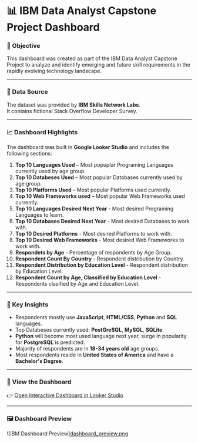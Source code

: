 # 📊 IBM Data Analyst Capstone Project Dashboard

### 🎯 Objective
This dashboard was created as part of the IBM Data Analyst Capstone Project to analyze and identify emerging and future skill requirements in the rapidly evolving technology landscape.

---

### 🧩 Data Source
The dataset was provided by **IBM Skills Network Labs**.  
It contains fictional Stack Overflow Developer Survey.

---

### 📈 Dashboard Highlights
The dashboard was built in **Google Looker Studio** and includes the following sections:

1. **Top 10 Languages Used** – Most popuplar Programing Languages currently used by age group.  
2. **Top 10 Databeses Used** – Most popular Databases currently used by age group.
3. **Top 10 Platforms Used** – Most popular Platforms used currently.
4. **Top 10 Web Frameworks used** – Most popular Web Frameworks used currently.
5. **Top 10 Languages Desired Next Year** - Most desired Programing Languages to learn.
6. **Top 10 Databases Desired Next Year** - Most desired Databases to work with.
7. **Top 10 Desired Platforms** - Most desired Platforms to work with.
8. **Top 10 Desired Web Frameworks** - Most desired Web Frameworks to work with.
9. **Respondets by Age** - Percentage of respondents by Age Group.
10. **Respondent Count By Country** - Respondent distribution by Country.
11. **Respondent Distribution by Education Level** - Respondent distribution by Education Level.
12. **Respondent Count by Age, Classified by Education Level** - Respondents clasified by Age and Education Level.

---

### 🧭 Key Insights
- Respondents mostly use **JavaScript**, **HTML/CSS**, **Python** and **SQL** languages.
- Top Databeses currently used: **PostGreSQL**, **MySQL**, **SQLite**.
- **Python** will become most used language next year, surge in popularity for **PostgreSQL** is predicted.  
- Majority of respondents are in **18-34 years old** age groups.
- Most respondents reside in **United States of America** and have a **Bachelor's Degree**.
---

### 🔗 View the Dashboard
👉 [Open Interactive Dashboard in Looker Studio](https://lookerstudio.google.com/s/gSqVMWp6Gv0)

---

### 🖼️ Dashboard Preview
![IBM Dashboard Preview][dashboard_preview.png](https://lookerstudio.google.com/s/gSqVMWp6Gv0)
